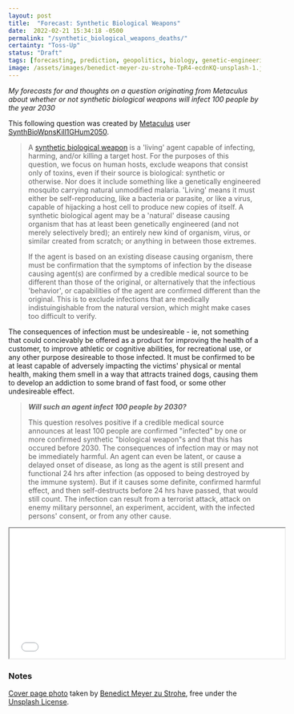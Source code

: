 ```yaml
---
layout: post
title:  "Forecast: Synthetic Biological Weapons"
date:  2022-02-21 15:34:18 -0500
permalink: "/synthetic_biological_weapons_deaths/"
certainty: "Toss-Up"
status: "Draft"
tags: [forecasting, prediction, geopolitics, biology, genetic-engineering, biosecurity]
image: /assets/images/benedict-meyer-zu-strohe-TpR4-ecdnKQ-unsplash-1.jpg
---
```


_My forecasts for and thoughts on a question originating from Metaculus about whether or not synthetic biological weapons will infect 100 people by the year 2030_

This following question was created by [Metaculus](https://www.metaculus.com/questions/) user [SynthBioWpnsKill1GHum2050](https://www.metaculus.com/accounts/profile/109243/).

> A [synthetic biological weapon](https://futurism.com/project-spark-ontario-health-data) is a 'living' agent capable of infecting, harming, and/or killing a target host. For the purposes of this question, we focus on human hosts, exclude weapons that consist only of toxins, even if their source is biological: synthetic or otherwise. Nor does it include something like a genetically engineered mosquito carrying natural unmodified malaria. 'Living' means it must either be self-reproducing, like a bacteria or parasite, or like a virus, capable of hijacking a host cell to produce new copies of itself. A synthetic biological agent may be a 'natural' disease causing organism that has at least been genetically engineered (and not merely selectively bred); an entirely new kind of organism, virus, or similar created from scratch; or anything in between those extremes.
>
> If the agent is based on an existing disease causing organism, there must be confirmation that the symptoms of infection by the disease causing agent(s) are confirmed by a credible medical source to be different than those of the original, or alternatively that the infectious 'behavior', or capabilities of the agent are confirmed different than the original. This is to exclude infections that are medically indistuingishable from the natural version, which might make cases too difficult to verify.
>
The consequences of infection must be undesireable - ie, not something that could concievably be offered as a product for improving the health of a customer, to improve athletic or cognitive abilities, for recreational use, or any other purpose desireable to those infected. It must be confirmed to be at least capable of adversely impacting the victims' physical or mental health, making them smell in a way that attracts trained dogs, causing them to develop an addiction to some brand of fast food, or some other undesireable effect.
>
> ___Will such an agent infect 100 people by 2030?___
>
> This question resolves positive if a credible medical source announces at least 100 people are confirmed "infected" by one or more confirmed synthetic "biological weapon"s and that this has occured before 2030. The consequences of infection may or may not be immediately harmful. An agent can even be latent, or cause a delayed onset of disease, as long as the agent is still present and functional 24 hrs after infection (as opposed to being destroyed by the immune system). But if it causes some definite, confirmed harmful effect, and then self-destructs before 24 hrs have passed, that would still count. The infection can result from a terrorist attack, attack on enemy military personnel, an experiment, accident, with the infected persons' consent, or from any other cause.

<iframe src="//d3s0w6fek99l5b.cloudfront.net/s/1/questions/embed/5943/" width="550" height="260"></iframe>


### Notes

[Cover page photo](https://unsplash.com/photos/TpR4-ecdnKQ) taken by [Benedict Meyer zu Strohe](https://unsplash.com/@benemzs), free under the [Unsplash License](https://unsplash.com/license).
